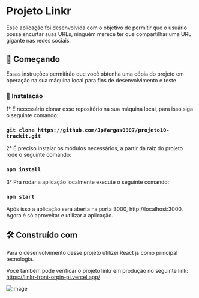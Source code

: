 # Projeto Linkr

Esse aplicação foi desenvolvida com o objetivo de permitir que o usuário possa encurtar suas URLs, ninguém merece ter que compartilhar uma URL gigante nas redes sociais.

## 🚀 Começando

Essas instruções permitirão que você obtenha uma cópia do projeto em operação na sua máquina local para fins de desenvolvimento e teste.

### 🔧 Instalação

1° É necessário clonar esse repositório na sua máquina local, para isso siga o seguinte comando:

### `git clone https://github.com/JpVargas0907/projeto10-trackit.git`

2° É preciso instalar os módulos necessários, a partir da raíz do projeto rode o seguinte comando:

### `npm install`

3° Pra rodar a aplicação localmente execute o seguinte comando: 

### `npm start`

Após isso a aplicação será aberta na porta 3000, http://localhost:3000. Agora é só aproveitar e utilizar a aplicação.

## 🛠️ Construído com

Para o desenvolvimento desse projeto utilizei React js como principal tecnologia.

Você também pode verificar o projeto linkr em produção no seguinte link: https://linkr-front-orpin-pi.vercel.app/

![image](https://github.com/Marcio-VOT/Linkr-front/assets/56592324/6965c994-8c5a-434e-a610-98b8103c7aee)



